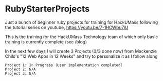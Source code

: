 # RubyStarterProjects
Just a bunch of beginner ruby projects for training for HackUMass following the tutorial series on youtube, https://youtu.be/7-1HCWbu7iU

This is the training for the HackUMass Technology team 
of which only basic training is currently complete (see /blog)

In the next few days I will create 3 Projects (0/3 done now) from Mackenzie Child's "12 Web Apps in 12 Weeks" and try to personalize it as I follow along
```
Project 1: In Progress (User implementation completed)
Project 2: N/A
Project 3: N/A
```